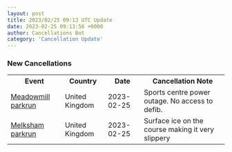 ```yaml
---
layout: post
title: 2023/02/25 09:13 UTC Update
date: 2023-02-25 09:13:56 +0000
author: Cancellations Bot
category: 'Cancellation Update'
---
```


<h3>New Cancellations</h3>
<div class='hscrollable'>
<table style='width: 100%'>
    <tr>
        <th>Event</th>
        <th>Country</th>
        <th>Date</th>
        <th>Cancellation Note</th>
    </tr>
    <tr>
        <td><a href="https://www.parkrun.org.uk/meadowmill">Meadowmill parkrun</a></td>
        <td>United Kingdom</td>
        <td>2023-02-25</td>
        <td>Sports centre power outage. No access to defib.</td>
    </tr>
    <tr>
        <td><a href="https://www.parkrun.org.uk/melksham">Melksham parkrun</a></td>
        <td>United Kingdom</td>
        <td>2023-02-25</td>
        <td>Surface ice on the course making it very slippery</td>
    </tr>
</table>
</div>
